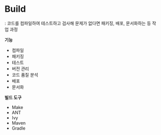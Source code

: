 # Build
: 코드를 컴파일하여 테스트하고 검사해 문제가 없다면 패키징, 배포, 문서화하는 등 작업 과정    


**기능**   
- 컴파일
- 패키징
- 테스트
- 버전 관리
- 코드 품질 분석
- 배포
- 문서화


**빌드 도구**  
- Make
- ANT
- Ivy
- Maven
- Gradle
